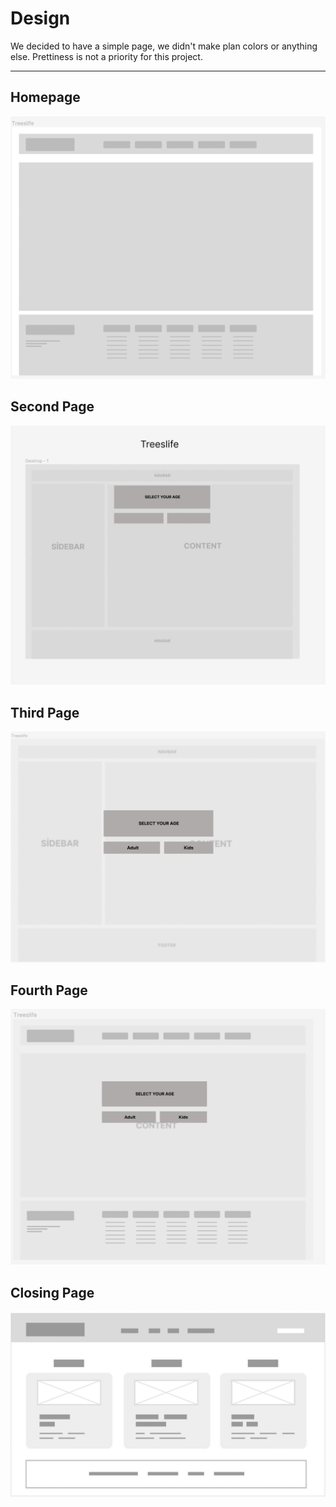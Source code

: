 # Design

We decided to have a simple page, we didn't make plan colors or anything else.
Prettiness is not a priority for this project.

---

## Homepage

![Homepage](/planning/assets/wireframe-1.jpg) </br>

## Second Page </br>

![Second Page](/planning/assets/wireframe-2.jpg) </br>

## Third Page </br>

![Third Page](/planning/assets/wireframe-3.jpg) </br>

## Fourth Page </br>

![Fourth Page](/planning/assets/wireframe-4.jpg) </br>

## Closing Page </br>

![Closing Page](/planning/assets/wireframe-5.jpg) </br>
